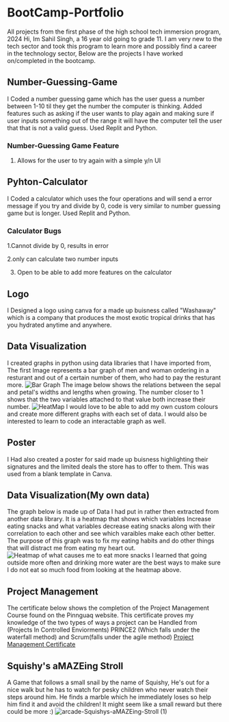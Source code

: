 # BootCamp-Portfolio
All projects from the first phase of the high school tech immersion program, 2024
Hi, Im Sahil Singh, a 16 year old going to grade 11. I am very new to the tech sector and took this program to learn more and possibly find a career in the technology sector, Below are the projects I have worked on/completed in the bootcamp.
## Number-Guessing-Game
I Coded a number guessing game which has the user guess a number between 1-10 til they get the number the computer is thinking. Added features such as asking if the user wants to play again and making sure if user inputs something out of the range it will have the computer tell the user that that is not a valid guess. Used Replit and Python.
### Number-Guessing Game Feature
1. Allows for the user to try again with a simple y/n UI

## Pyhton-Calculator
I Coded a calculator which uses the four operations and will send a error message if you try and divide by 0, code is very similar to number guessing game but is longer. Used Replit and Python.
### Calculator Bugs
1.Cannot divide by 0, results in error

2.only can calculate two number inputs

3. Open to be able to add more features on the calculator

## Logo
I Designed a logo using canva for a made up buisness called "Washaway" which is a company that produces the most exotic tropical drinks that has you hydrated anytime and anywhere.

## Data Visualization
I created graphs in python using data libraries that I have imported from, The first Image represents a bar graph of men and woman ordering in a resturant and out of a certain number of them, who had to pay the resturant more.
![Bar Graph](https://github.com/user-attachments/assets/0da4aa17-0856-4f47-9c27-a7c092f8fa7f)
The image below shows the relations between the sepal and petal's widths and lengths when growing. The number closer to 1 shows that the two variables attached to that value both increase their number.
![HeatMap](https://github.com/user-attachments/assets/7d5f7fee-4d37-4821-9d65-b5ca8f797b53)
I would love to be able to add my own custom colours and create more different graphs with each set of data. I would also be interested to learn to code an interactable graph as well.


## Poster
I Had also created a poster for said made up buisness highlighting their signatures and the limited deals the store has to offer to them. This was used from a blank
template in Canva.

## Data Visualization(My own data)
The graph below is made up of Data I had put in rather then extracted from another data library. It is a heatmap that shows which variables Increase eating snacks and what variables decrease eating snacks along with their correlation to each other and see which varaibles make each other better. The purpose of this graph was to fix my eating habits and do other things that will distract me from eating my heart out.
![Heatmap of what causes me to eat more snacks](https://github.com/user-attachments/assets/3c5359e5-dae5-4931-a596-83682ef27329)
I learned that going outside more often and drinking more water are the best ways to make sure I do not eat so much food from looking at the heatmap above.
## Project Management
The certificate below shows the completion of the Project Management Course found on the Pinnguaq website. This certificate proves my knowledge of the two types of ways a project can be Handled from (Projects In Controlled Enviorments) PRINCE2 (Which falls under the waterfall method) and Scrum(falls under the agile method)
[Project Management Certificate](https://github.com/user-attachments/files/16292241/bluesingh975gmail-com-19378-20002-20240713-8a77efaebb.1.pdf)
## Squishy's aMAZEing Stroll
A Game that follows a small snail by the name of Squishy, He's out for a nice walk but he has to watch for pesky children who never watch their steps around him. He finds a marble which he immediately loses so help him find it and avoid the children! It might seem like a small reward but there could be more :)
![arcade-Squishys-aMAZEing-Stroll (1)](https://github.com/user-attachments/assets/a737e3ce-657a-4472-92f9-eb7c6b73005c)


















